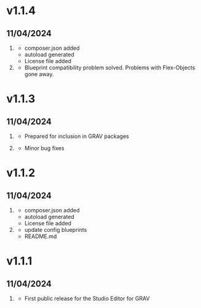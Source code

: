 # v1.1.4
## 11/04/2024

1. [](#new)
    * composer.json added
    * autoload generated
    * License file added
2. [](#bugfix)
    * Blueprint compatibility problem solved. Problems with Flex-Objects gone away.

# v1.1.3
## 11/04/2024

1. [](#new)
    * Prepared for inclusion in GRAV packages

2. [](#improved)
    * Minor bug fixes


# v1.1.2
## 11/04/2024

1. [](#new)
    * composer.json added
    * autoload generated
    * License file added
2. [](#improved)
    * update config blueprints
    * README.md

# v1.1.1
## 11/04/2024

1. [](#new)
    * First public release for the Studio Editor for GRAV

